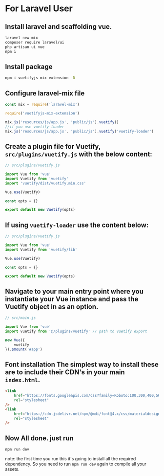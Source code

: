 # For Laravel User

## Install laravel and scaffolding vue.

```bash
laravel new mix
composer require laravel/ui
php artisan ui vue
npm i
```

## Install package

```bash
npm i vuetifyjs-mix-extension -D
```

## Configure laravel-mix file

```js
const mix = require('laravel-mix')

require('vuetifyjs-mix-extension')

mix.js('resources/js/app.js', 'public/js').vuetify()
//if you use vuetify-loader
mix.js('resources/js/app.js', 'public/js').vuetify('vuetify-loader')
```

## Create a plugin file for Vuetify, `src/plugins/vuetify.js` with the below content:

```js
// src/plugins/vuetify.js

import Vue from 'vue'
import Vuetify from 'vuetify'
import 'vuetify/dist/vuetify.min.css'

Vue.use(Vuetify)

const opts = {}

export default new Vuetify(opts)
```

## If using `vuetify-loader` use the content below:

```js
// src/plugins/vuetify.js

import Vue from 'vue'
import Vuetify from 'vuetify/lib'

Vue.use(Vuetify)

const opts = {}

export default new Vuetify(opts)
```

## Navigate to your main entry point where you instantiate your Vue instance and pass the Vuetify object in as an option.

```js
// src/main.js

import Vue from 'vue'
import vuetify from '@/plugins/vuetify' // path to vuetify export

new Vue({
    vuetify
}).$mount('#app')
```

## Font installation The simplest way to install these are to include their CDN's in your main `index.html`.

```html
<link
    href="https://fonts.googleapis.com/css?family=Roboto:100,300,400,500,700,900"
    rel="stylesheet"
/>
<link
    href="https://cdn.jsdelivr.net/npm/@mdi/font@4.x/css/materialdesignicons.min.css"
    rel="stylesheet"
/>
```

## Now All done. just run

```bash
npm run dev
```

note: the first time you run this it's going to install all the required dependency. So you need to run `npm run dev` again to compile all your assets.
